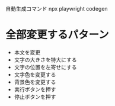 自動生成コマンド npx playwright codegen
# 全部変更するパターン
* 本文を変更
* 文字の大きさを特大にする
* 文字の位置を左寄せにする
* 文字色を変更する
* 背景色を変更する
* 実行ボタンを押す
* 停止ボタンを押す